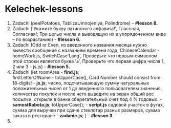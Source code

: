 # Kelechek-lessons
1. Zadachi (peelPotatoes, TablizaUmnojeniya, Polindrome) - **#lesson 8.** <br>
2. Zadachi ('Укажите букву латинского алфавита!', Глассная, Согласная!; Три целых числа и выводящую их в упорядоченном виде – по возрастанию) - **#lesson 6.** <br>
3. Zadachi (Odd or Even, из введенного названия месяца нужно вывести сообщение с названием времени года, ChineseCalendar - homeWork.js, SwitchCase'Lang', Проверьте что первым символом этой строки является буква '**`a`**', Проверьте что первая цифра числа 1, 2 или 3 - js.js) - **#lesson 5.** <br>
4. Zadachi (let roomArea - **find.js**; <br>
 firstLetterOfName - toUpperCase(), Card Number should consist from 18-digits! - **js.js**; 
 число, подсчитывающую сумму натуральных положительных чисел от 1 до введенного пользователем значения,  количество покупок и после чего выведите на экран общий вес посылки,     открыли в банке сберегательный счет под 4 % годовых. - **samostRabota.js**; 
 toUpperCase(); - **script.js**
 садовой участок в футах, сумма для выручки при сдаче стеклотар разных размеров, суммa заказа в ресторане - **zadanie.js**; ) - **#lesson 3**. <br>
 5. 
